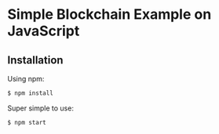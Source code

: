 # Simple Blockchain Example on JavaScript #

## Installation ###

Using npm:
``` sh
$ npm install
```

Super simple to use:
```
$ npm start
```
